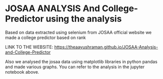 # JOSAA ANALYSIS And College-Predictor using the analysis
Based on data extracted using selenium from JOSAA official website we made a college predictor based on rank 

LINK TO THE WEBSITE: https://theaayushraman.github.io/JOSAA-Analysis-and-College-Predictor

Also we analysed the josaa data using matplotlib libraries in python pandas and made various graphs.
You can refer to the analysis in the jupyter notebook above.
